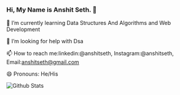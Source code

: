 ### Hi, My Name is Anshit Seth. 👋

🌱 I’m currently learning Data Structures And Algorithms and Web Development

🤔 I’m looking for help with Dsa

📫 How to reach me:linkedin:@anshitseth, Instagram:@anshitseth, Email:anshitseth@gmail.com

😄 Pronouns: He/His

![Github Stats](https://github-readme-stats.vercel.app/api?username=Anshitseth&theme=radical)
<!--
**Anshitseth/Anshitseth** is a ✨ _special_ ✨ repository because its `README.md` (this file) appears on your GitHub profile.

Here are some ideas to get you started:

- 🔭 I’m currently working on ...
- 🌱 I’m currently learning ...
- 👯 I’m looking to collaborate on ...
- 🤔 I’m looking for help with ...
- 💬 Ask me about ...
- 📫 How to reach me: ...
- 😄 Pronouns: ...
- ⚡ Fun fact: ...
-->
